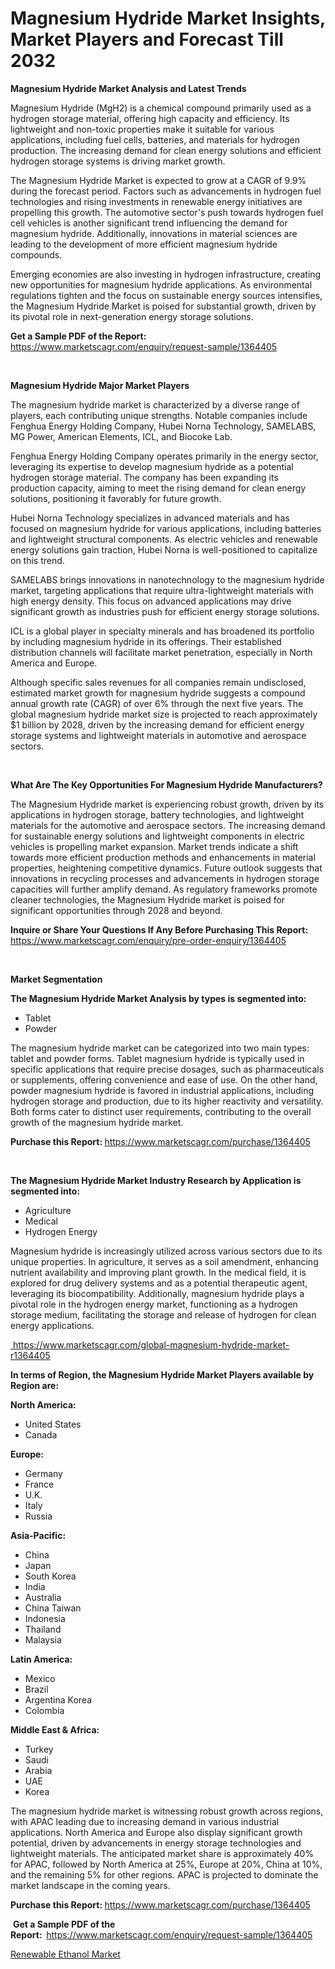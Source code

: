 <p><h1>Magnesium Hydride Market Insights, Market Players and Forecast Till 2032</h1></p><p><strong>Magnesium Hydride Market Analysis and Latest Trends</strong></p>
<p><p>Magnesium Hydride (MgH2) is a chemical compound primarily used as a hydrogen storage material, offering high capacity and efficiency. Its lightweight and non-toxic properties make it suitable for various applications, including fuel cells, batteries, and materials for hydrogen production. The increasing demand for clean energy solutions and efficient hydrogen storage systems is driving market growth.</p><p>The Magnesium Hydride Market is expected to grow at a CAGR of 9.9% during the forecast period. Factors such as advancements in hydrogen fuel technologies and rising investments in renewable energy initiatives are propelling this growth. The automotive sector's push towards hydrogen fuel cell vehicles is another significant trend influencing the demand for magnesium hydride. Additionally, innovations in material sciences are leading to the development of more efficient magnesium hydride compounds. </p><p>Emerging economies are also investing in hydrogen infrastructure, creating new opportunities for magnesium hydride applications. As environmental regulations tighten and the focus on sustainable energy sources intensifies, the Magnesium Hydride Market is poised for substantial growth, driven by its pivotal role in next-generation energy storage solutions.</p></p>
<p><strong>Get a Sample PDF of the Report:&nbsp;</strong> <a href="https://www.marketscagr.com/enquiry/request-sample/1364405?utm_campaign=2935&utm_medium=2&utm_source=Github&utm_content=ia&utm_term=01042025&utm_id=magnesium-hydride">https://www.marketscagr.com/enquiry/request-sample/1364405</a></p>
<p>&nbsp;</p>
<p><strong>Magnesium Hydride Major Market Players</strong></p>
<p><p>The magnesium hydride market is characterized by a diverse range of players, each contributing unique strengths. Notable companies include Fenghua Energy Holding Company, Hubei Norna Technology, SAMELABS, MG Power, American Elements, ICL, and Biocoke Lab. </p><p>Fenghua Energy Holding Company operates primarily in the energy sector, leveraging its expertise to develop magnesium hydride as a potential hydrogen storage material. The company has been expanding its production capacity, aiming to meet the rising demand for clean energy solutions, positioning it favorably for future growth.</p><p>Hubei Norna Technology specializes in advanced materials and has focused on magnesium hydride for various applications, including batteries and lightweight structural components. As electric vehicles and renewable energy solutions gain traction, Hubei Norna is well-positioned to capitalize on this trend.</p><p>SAMELABS brings innovations in nanotechnology to the magnesium hydride market, targeting applications that require ultra-lightweight materials with high energy density. This focus on advanced applications may drive significant growth as industries push for efficient energy storage solutions.</p><p>ICL is a global player in specialty minerals and has broadened its portfolio by including magnesium hydride in its offerings. Their established distribution channels will facilitate market penetration, especially in North America and Europe.</p><p>Although specific sales revenues for all companies remain undisclosed, estimated market growth for magnesium hydride suggests a compound annual growth rate (CAGR) of over 6% through the next five years. The global magnesium hydride market size is projected to reach approximately $1 billion by 2028, driven by the increasing demand for efficient energy storage systems and lightweight materials in automotive and aerospace sectors.</p></p>
<p>&nbsp;</p>
<p><strong>What Are The Key Opportunities For Magnesium Hydride Manufacturers?</strong></p>
<p><p>The Magnesium Hydride market is experiencing robust growth, driven by its applications in hydrogen storage, battery technologies, and lightweight materials for the automotive and aerospace sectors. The increasing demand for sustainable energy solutions and lightweight components in electric vehicles is propelling market expansion. Market trends indicate a shift towards more efficient production methods and enhancements in material properties, heightening competitive dynamics. Future outlook suggests that innovations in recycling processes and advancements in hydrogen storage capacities will further amplify demand. As regulatory frameworks promote cleaner technologies, the Magnesium Hydride market is poised for significant opportunities through 2028 and beyond.</p></p>
<p><strong>Inquire or Share Your Questions If Any Before Purchasing This Report:</strong> <a href="https://www.marketscagr.com/enquiry/pre-order-enquiry/1364405?utm_campaign=2935&utm_medium=2&utm_source=Github&utm_content=ia&utm_term=01042025&utm_id=magnesium-hydride">https://www.marketscagr.com/enquiry/pre-order-enquiry/1364405</a></p>
<p>&nbsp;</p>
<p><strong>Market Segmentation</strong></p>
<p><strong>The Magnesium Hydride Market Analysis by types is segmented into:</strong></p>
<p><ul><li>Tablet</li><li>Powder</li></ul></p>
<p><p>The magnesium hydride market can be categorized into two main types: tablet and powder forms. Tablet magnesium hydride is typically used in specific applications that require precise dosages, such as pharmaceuticals or supplements, offering convenience and ease of use. On the other hand, powder magnesium hydride is favored in industrial applications, including hydrogen storage and production, due to its higher reactivity and versatility. Both forms cater to distinct user requirements, contributing to the overall growth of the magnesium hydride market.</p></p>
<p><strong>Purchase this Report:&nbsp;</strong><a href="https://www.marketscagr.com/purchase/1364405?utm_campaign=2935&utm_medium=2&utm_source=Github&utm_content=ia&utm_term=01042025&utm_id=magnesium-hydride">https://www.marketscagr.com/purchase/1364405</a></p>
<p>&nbsp;</p>
<p><strong>The Magnesium Hydride Market Industry Research by Application is segmented into:</strong></p>
<p><ul><li>Agriculture</li><li>Medical</li><li>Hydrogen Energy</li></ul></p>
<p><p>Magnesium hydride is increasingly utilized across various sectors due to its unique properties. In agriculture, it serves as a soil amendment, enhancing nutrient availability and improving plant growth. In the medical field, it is explored for drug delivery systems and as a potential therapeutic agent, leveraging its biocompatibility. Additionally, magnesium hydride plays a pivotal role in the hydrogen energy market, functioning as a hydrogen storage medium, facilitating the storage and release of hydrogen for clean energy applications.</p></p>
<p><a href="https://www.marketscagr.com/global-magnesium-hydride-market-r1364405?utm_campaign=2935&utm_medium=2&utm_source=Github&utm_content=ia&utm_term=01042025&utm_id=magnesium-hydride">&nbsp;https://www.marketscagr.com/global-magnesium-hydride-market-r1364405</a></p>
<p><strong>In terms of Region, the Magnesium Hydride Market Players available by Region are:</strong></p>
<p>
    <p> <strong> North America: </strong>
        <ul>
            <li>United States</li>
            <li>Canada</li>
        </ul>
        </p> 
    <p> <strong> Europe: </strong>
        <ul>
            <li>Germany</li>
            <li>France</li>
            <li>U.K.</li>
            <li>Italy</li>
            <li>Russia</li>
        </ul>
        </p> 
    <p> <strong> Asia-Pacific: </strong>
        <ul>
            <li>China</li>
            <li>Japan</li>
            <li>South Korea</li>
            <li>India</li>
            <li>Australia</li>
            <li>China Taiwan</li>
            <li>Indonesia</li>
            <li>Thailand</li>
            <li>Malaysia</li>
        </ul>
        </p> 
    <p> <strong> Latin America: </strong>
        <ul>
            <li>Mexico</li>
            <li>Brazil</li>
            <li>Argentina Korea</li>
            <li>Colombia</li>
        </ul>
        </p> 
    <p> <strong> Middle East & Africa: </strong>
        <ul>
            <li>Turkey</li>
            <li>Saudi</li>
            <li>Arabia</li>
            <li>UAE</li>
            <li>Korea</li>
        </ul>
    </p>
    </p>
<p><p>The magnesium hydride market is witnessing robust growth across regions, with APAC leading due to increasing demand in various industrial applications. North America and Europe also display significant growth potential, driven by advancements in energy storage technologies and lightweight materials. The anticipated market share is approximately 40% for APAC, followed by North America at 25%, Europe at 20%, China at 10%, and the remaining 5% for other regions. APAC is projected to dominate the market landscape in the coming years.</p></p>
<p><strong>Purchase this Report: </strong><a href="https://www.marketscagr.com/purchase/1364405?utm_campaign=2935&utm_medium=2&utm_source=Github&utm_content=ia&utm_term=01042025&utm_id=magnesium-hydride">https://www.marketscagr.com/purchase/1364405</a></p>
<p>&nbsp;<strong>Get a Sample PDF of the Report:&nbsp;&nbsp;</strong><a href="https://www.marketscagr.com/enquiry/request-sample/1364405?utm_campaign=2935&utm_medium=2&utm_source=Github&utm_content=ia&utm_term=01042025&utm_id=magnesium-hydride">https://www.marketscagr.com/enquiry/request-sample/1364405</a></p>
<p><strong></strong></p>
<p><p><a href="https://github.com/abedlagagica4/Market-Research-Report-List-1/blob/main/renewable-ethanol-market.md?utm_campaign=2935&utm_medium=2&utm_source=Github&utm_content=ia&utm_term=01042025&utm_id=magnesium-hydride">Renewable Ethanol Market</a></p></p>